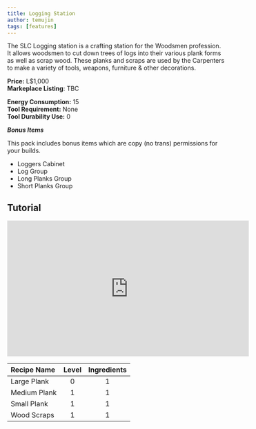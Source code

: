 ```yaml
---
title: Logging Station
author: temujin
tags: [features]
---
```

The SLC Logging station is a crafting station for the Woodsmen profession. It allows woodsmen to cut down trees of logs into their various plank forms as well as scrap wood. These planks and scraps are used by the Carpenters to make a variety of tools, weapons, furniture & other decorations.

**Price:** L$1,000<br>
**Markeplace Listing**: TBC<br>

**Energy Consumption:** 15<br>
**Tool Requirement:** None<br>
**Tool Durability Use:** 0

_**Bonus Items**_

This pack includes bonus items which are copy (no trans) permissions for your builds.

- Loggers Cabinet
- Log Group
- Long Planks Group
- Short Planks Group

## Tutorial
<iframe width="560" height="315" src="https://www.youtube.com/embed/EBSBTNzRSdc" frameborder="0" allow="accelerometer; autoplay; encrypted-media; gyroscope; picture-in-picture" allowfullscreen></iframe>

| Recipe Name  | Level | Ingredients |
|:-------------|:-----:|:-----------:|
| Large Plank  |   0   |     1       |
| Medium Plank |   1   |     1       |
| Small Plank  |   1   |     1       |
| Wood Scraps  |   1   |     1       |
 

